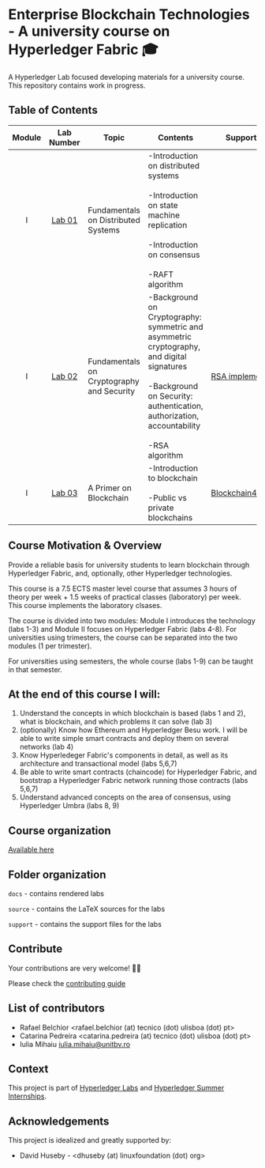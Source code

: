 # Enterprise Blockchain Technologies - A university course on Hyperledger Fabric 🎓
A Hyperledger Lab focused developing materials for a university course. 
This repository contains work in progress.

## Table of Contents 
| Module 	| Lab Number 	| Topic                                     	| Contents                                                                                                                                                                                       	| Support files       	|
|:------:	|:----------:	|-------------------------------------------	|------------------------------------------------------------------------------------------------------------------------------------------------------------------------------------------------	|---------------------	|
|    I   	|   [Lab 01](https://github.com/hyperledger-labs/university-course/tree/master/source/Lab01)   	|    Fundamentals on Distributed Systems    	| -Introduction on distributed systems<br><br>-Introduction on state machine replication<br><br>-Introduction on consensus<br><br>-RAFT algorithm                                                	|                     	|
|    I   	|   [Lab 02](https://github.com/hyperledger-labs/university-course/tree/master/source/Lab02)   	| Fundamentals on Cryptography and Security 	| -Background on Cryptography: symmetric and asymmetric cryptography, and digital signatures<br><br>-Background on Security: authentication, authorization, accountability<br><br>-RSA algorithm 	| [RSA implementation](https://github.com/hyperledger-labs/university-course/tree/master/support/Lab02/RSA/)  	|
|    I   	|   [Lab 03](https://github.com/hyperledger-labs/university-course/tree/master/source/Lab03)   	|           A Primer on Blockchain          	| -Introduction to blockchain<br><br>-Public vs private blockchains                                                                                                                              	| [Blockchain4Students](https://github.com/hyperledger-labs/university-course/tree/master/support/Lab03%20-%20Blockchain4Students) 	|


## Course Motivation & Overview

Provide a reliable basis for university students to learn blockchain through Hyperledger Fabric, and, optionally, other Hyperledger technologies.

This course is a 7.5 ECTS master level course that assumes 3 hours of theory per week + 1.5 weeks of practical classes (laboratory) per week. 
This course implements the laboratory clsases.


The course is divided into two modules:   Module I introduces the technology (labs 1-3) and Module II focuses on Hyperledger Fabric (labs 4-8). For universities using trimesters, the course can be separated into the two modules (1 per trimester). 

For universities using semesters, the whole course (labs 1-9) can be taught in that semester.

## At the end of this course I will:
1.  Understand the concepts in which blockchain is based (labs 1 and 2), what is blockchain, and which problems it can solve (lab 3)
2. (optionally) Know how Ethereum and Hyperledger Besu work. I will be able to write simple smart contracts and deploy them on several networks (lab 4)
3. Know Hyperledeger Fabric's components in detail, as well as its architecture and transactional model (labs 5,6,7)
4. Be able to write smart contracts (chaincode) for Hyperledger Fabric, and bootstrap a Hyperledger Fabric network running those contracts (labs 5,6,7)
5. Understand advanced concepts on the area of consensus, using Hyperledger Umbra (labs 8, 9)

## Course organization 
[Available here](https://wiki.hyperledger.org/display/INTERN/Project+Plan+-+Build+a+university+course+on+Hyperledger+Fabric+using+Hyperledger+Umbra)

## Folder organization
`docs` - contains rendered labs

`source` - contains the LaTeX sources for the labs

`support` - contains the support files for the labs 

## Contribute

Your contributions are very welcome! 🎉🎉

Please check the [contributing guide](https://github.com/hyperledger-labs/university-course/blob/master/CONTRIBUTING.md)

## List of contributors
* Rafael Belchior <rafael.belchior (at) tecnico (dot) ulisboa (dot) pt>
* Catarina Pedreira <catarina.pedreira (at) tecnico (dot) ulisboa (dot) pt>
* Iulia Mihaiu <iulia.mihaiu@unitbv.ro>

## Context
This project is part of [Hyperledger Labs](https://www.hyperledger.org/blog/2018/01/23/introducing-hyperledger-labs) and [Hyperledger Summer Internships](https://wiki.hyperledger.org/display/INTERN/Project+Plan+-+Build+a+university+course+on+Hyperledger+Fabric+using+Hyperledger+Umbra).

## Acknowledgements

This project is idealized and greatly supported by:
- David Huseby - <dhuseby (at) linuxfoundation (dot) org>
